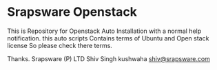 Srapsware Openstack
===================

This is Repository for Openstack Auto Installation with a normal help notification. this auto scripts 
Contains terms of Ubuntu and Open stack license
So please check there terms.

Thanks.
Srapsware (P) LTD
Shiv Singh kushwaha
shiv@srapsware.com
